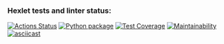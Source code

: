 ### Hexlet tests and linter status:
[![Actions Status](https://github.com/zhek111/python-project-lvl2/workflows/hexlet-check/badge.svg)](https://github.com/zhek111/python-project-lvl2/actions)
[![Python package](https://github.com/zhek111/python-project-lvl2/actions/workflows/python-publish.yml/badge.svg)](https://github.com/zhek111/python-project-lvl2/actions/workflows/python-publish.yml)
[![Test Coverage](https://api.codeclimate.com/v1/badges/1a45223aef835cb9435f/test_coverage)](https://codeclimate.com/github/zhek111/python-project-lvl2/test_coverage)
[![Maintainability](https://api.codeclimate.com/v1/badges/1a45223aef835cb9435f/maintainability)](https://codeclimate.com/github/zhek111/python-project-lvl2/maintainability)
[![asciicast](https://asciinema.org/a/or87MQezOLyZ5DtLMCJTGCG6H.svg)](https://asciinema.org/a/or87MQezOLyZ5DtLMCJTGCG6H)
